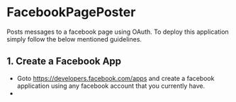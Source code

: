 # FacebookPagePoster
Posts messages to a facebook page using OAuth. 
To deploy this application simply follow the below mentioned guidelines.

## 1. Create a Facebook App
- Goto https://developers.facebook.com/apps and create a facebook application using any facebook account that you currently have.
- 
